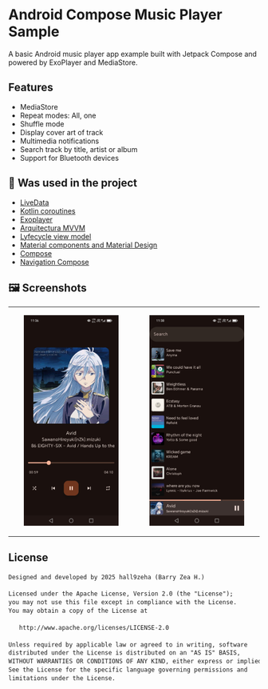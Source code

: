 # Android Compose Music Player Sample

A basic Android music player app example built with Jetpack Compose and powered by ExoPlayer and MediaStore.


## Features

* MediaStore
* Repeat modes: All, one
* Shuffle mode
* Display cover art of track
* Multimedia notifications
* Search track by title, artist or album
* Support for Bluetooth devices

## :wrench: Was used in the project
* [LiveData](https://developer.android.com/topic/libraries/architecture/livedata)
* [Kotlin coroutines](https://developer.android.com/kotlin/coroutines)
* [Exoplayer](https://developer.android.com/media/media3/exoplayer)
* [Arquitectura MVVM](https://developer.android.com/jetpack/guide)
* [Lyfecycle view model](https://developer.android.com/jetpack/androidx/releases/lifecycle)
* [Material components and Material Design](https://material.io/components)
* [Compose](https://developer.android.com/jetpack/compose)
* [Navigation Compose](https://developer.android.com/jetpack/compose/navigation)

## :framed_picture: Screenshots
|||
|--|--|
|<p align="center" width="80%"><img src="https://github.com/hall9zeha/MusicPlayerCompose/blob/main/docs/screenshots/screen1.jpg"  alt="drawing" width="80%" height="80%"/></p>|<p align="center" width="80%"><img src="https://github.com/hall9zeha/MusicPlayerCompose/blob/main/docs/screenshots/screen2.jpg" alt="drawing" width="80%" height="80%"/></p>|<p align="center" width="80%"><img src="https://github.com/hall9zeha/MusicPlayerApp/blob/main/docs/screenshots/screen4.jpg"  alt="drawing" width="80%" height="80%"/></p>

## License
```xml
Designed and developed by 2025 hall9zeha (Barry Zea H.)

Licensed under the Apache License, Version 2.0 (the "License");
you may not use this file except in compliance with the License.
You may obtain a copy of the License at

   http://www.apache.org/licenses/LICENSE-2.0

Unless required by applicable law or agreed to in writing, software
distributed under the License is distributed on an "AS IS" BASIS,
WITHOUT WARRANTIES OR CONDITIONS OF ANY KIND, either express or implied.
See the License for the specific language governing permissions and
limitations under the License.
```





